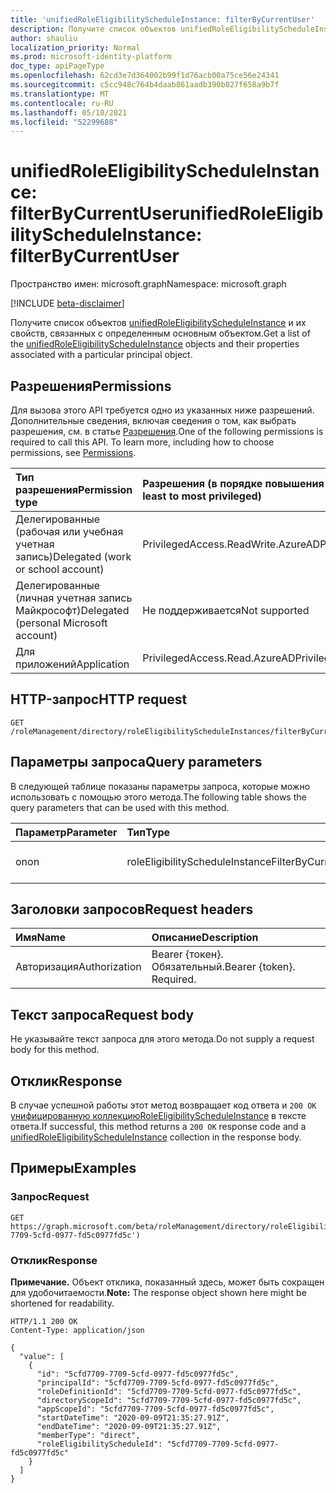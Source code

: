 ```yaml
---
title: 'unifiedRoleEligibilityScheduleInstance: filterByCurrentUser'
description: Получите список объектов unifiedRoleEligibilityScheduleInstance и их свойств, отфильтрованных определенным пользователем
author: shauliu
localization_priority: Normal
ms.prod: microsoft-identity-platform
doc_type: apiPageType
ms.openlocfilehash: 62cd3e7d364002b99f1d76acb00a75ce56e24341
ms.sourcegitcommit: c5cc948c764b4daab861aadb390b827f658a9b7f
ms.translationtype: MT
ms.contentlocale: ru-RU
ms.lasthandoff: 05/10/2021
ms.locfileid: "52299688"
---
```

# <a name="unifiedroleeligibilityscheduleinstance-filterbycurrentuser"></a><span data-ttu-id="496ad-103">unifiedRoleEligibilityScheduleInstance: filterByCurrentUser</span><span class="sxs-lookup"><span data-stu-id="496ad-103">unifiedRoleEligibilityScheduleInstance: filterByCurrentUser</span></span>
<span data-ttu-id="496ad-104">Пространство имен: microsoft.graph</span><span class="sxs-lookup"><span data-stu-id="496ad-104">Namespace: microsoft.graph</span></span>

[!INCLUDE [beta-disclaimer](../../includes/beta-disclaimer.md)]

<span data-ttu-id="496ad-105">Получите список объектов [unifiedRoleEligibilityScheduleInstance](../resources/unifiedRoleEligibilityScheduleInstance.md) и их свойств, связанных с определенным основным объектом.</span><span class="sxs-lookup"><span data-stu-id="496ad-105">Get a list of the [unifiedRoleEligibilityScheduleInstance](../resources/unifiedRoleEligibilityScheduleInstance.md) objects and their properties associated with a particular principal object.</span></span>

## <a name="permissions"></a><span data-ttu-id="496ad-106">Разрешения</span><span class="sxs-lookup"><span data-stu-id="496ad-106">Permissions</span></span>
<span data-ttu-id="496ad-p101">Для вызова этого API требуется одно из указанных ниже разрешений. Дополнительные сведения, включая сведения о том, как выбрать разрешения, см. в статье [Разрешения](/graph/permissions-reference).</span><span class="sxs-lookup"><span data-stu-id="496ad-p101">One of the following permissions is required to call this API. To learn more, including how to choose permissions, see [Permissions](/graph/permissions-reference).</span></span>

|<span data-ttu-id="496ad-109">Тип разрешения</span><span class="sxs-lookup"><span data-stu-id="496ad-109">Permission type</span></span>|<span data-ttu-id="496ad-110">Разрешения (в порядке повышения привилегий)</span><span class="sxs-lookup"><span data-stu-id="496ad-110">Permissions (from least to most privileged)</span></span>|
|:---|:---|
|<span data-ttu-id="496ad-111">Делегированные (рабочая или учебная учетная запись)</span><span class="sxs-lookup"><span data-stu-id="496ad-111">Delegated (work or school account)</span></span>|<span data-ttu-id="496ad-112">PrivilegedAccess.ReadWrite.AzureAD</span><span class="sxs-lookup"><span data-stu-id="496ad-112">PrivilegedAccess.ReadWrite.AzureAD</span></span>|
|<span data-ttu-id="496ad-113">Делегированные (личная учетная запись Майкрософт)</span><span class="sxs-lookup"><span data-stu-id="496ad-113">Delegated (personal Microsoft account)</span></span>|<span data-ttu-id="496ad-114">Не поддерживается</span><span class="sxs-lookup"><span data-stu-id="496ad-114">Not supported</span></span>|
|<span data-ttu-id="496ad-115">Для приложений</span><span class="sxs-lookup"><span data-stu-id="496ad-115">Application</span></span>|<span data-ttu-id="496ad-116">PrivilegedAccess.Read.AzureAD</span><span class="sxs-lookup"><span data-stu-id="496ad-116">PrivilegedAccess.Read.AzureAD</span></span>|

## <a name="http-request"></a><span data-ttu-id="496ad-117">HTTP-запрос</span><span class="sxs-lookup"><span data-stu-id="496ad-117">HTTP request</span></span>

<!-- {
  "blockType": "ignored"
}
-->
``` http
GET /roleManagement/directory/roleEligibilityScheduleInstances/filterByCurrentUser
```

## <a name="query-parameters"></a><span data-ttu-id="496ad-118">Параметры запроса</span><span class="sxs-lookup"><span data-stu-id="496ad-118">Query parameters</span></span>
<span data-ttu-id="496ad-119">В следующей таблице показаны параметры запроса, которые можно использовать с помощью этого метода.</span><span class="sxs-lookup"><span data-stu-id="496ad-119">The following table shows the query parameters that can be used with this method.</span></span>

|<span data-ttu-id="496ad-120">Параметр</span><span class="sxs-lookup"><span data-stu-id="496ad-120">Parameter</span></span>|<span data-ttu-id="496ad-121">Тип</span><span class="sxs-lookup"><span data-stu-id="496ad-121">Type</span></span>|<span data-ttu-id="496ad-122">Описание</span><span class="sxs-lookup"><span data-stu-id="496ad-122">Description</span></span>|
|:---|:---|:---|
|<span data-ttu-id="496ad-123">on</span><span class="sxs-lookup"><span data-stu-id="496ad-123">on</span></span>|<span data-ttu-id="496ad-124">roleEligibilityScheduleInstanceFilterByCurrentUserOptions</span><span class="sxs-lookup"><span data-stu-id="496ad-124">roleEligibilityScheduleInstanceFilterByCurrentUserOptions</span></span>|<span data-ttu-id="496ad-125">Id текущего пользователя.</span><span class="sxs-lookup"><span data-stu-id="496ad-125">Id of the current user.</span></span>|


## <a name="request-headers"></a><span data-ttu-id="496ad-126">Заголовки запросов</span><span class="sxs-lookup"><span data-stu-id="496ad-126">Request headers</span></span>
|<span data-ttu-id="496ad-127">Имя</span><span class="sxs-lookup"><span data-stu-id="496ad-127">Name</span></span>|<span data-ttu-id="496ad-128">Описание</span><span class="sxs-lookup"><span data-stu-id="496ad-128">Description</span></span>|
|:---|:---|
|<span data-ttu-id="496ad-129">Авторизация</span><span class="sxs-lookup"><span data-stu-id="496ad-129">Authorization</span></span>|<span data-ttu-id="496ad-p102">Bearer {токен}. Обязательный.</span><span class="sxs-lookup"><span data-stu-id="496ad-p102">Bearer {token}. Required.</span></span>|

## <a name="request-body"></a><span data-ttu-id="496ad-132">Текст запроса</span><span class="sxs-lookup"><span data-stu-id="496ad-132">Request body</span></span>
<span data-ttu-id="496ad-133">Не указывайте текст запроса для этого метода.</span><span class="sxs-lookup"><span data-stu-id="496ad-133">Do not supply a request body for this method.</span></span>

## <a name="response"></a><span data-ttu-id="496ad-134">Отклик</span><span class="sxs-lookup"><span data-stu-id="496ad-134">Response</span></span>

<span data-ttu-id="496ad-135">В случае успешной работы этот метод возвращает код ответа и `200 OK` [унифицированную коллекциюRoleEligibilityScheduleInstance](../resources/unifiedroleeligibilityscheduleinstance.md) в тексте ответа.</span><span class="sxs-lookup"><span data-stu-id="496ad-135">If successful, this method returns a `200 OK` response code and a [unifiedRoleEligibilityScheduleInstance](../resources/unifiedroleeligibilityscheduleinstance.md) collection in the response body.</span></span>

## <a name="examples"></a><span data-ttu-id="496ad-136">Примеры</span><span class="sxs-lookup"><span data-stu-id="496ad-136">Examples</span></span>

### <a name="request"></a><span data-ttu-id="496ad-137">Запрос</span><span class="sxs-lookup"><span data-stu-id="496ad-137">Request</span></span>
<!-- {
  "blockType": "request",
  "name": "unifiedroleeligibilityscheduleinstance_filterbycurrentuser"
}
-->
``` http
GET https://graph.microsoft.com/beta/roleManagement/directory/roleEligibilityScheduleInstances/filterByCurrentUser(on='5cfd7709-7709-5cfd-0977-fd5c0977fd5c')
```


### <a name="response"></a><span data-ttu-id="496ad-138">Отклик</span><span class="sxs-lookup"><span data-stu-id="496ad-138">Response</span></span>
<span data-ttu-id="496ad-139">**Примечание.** Объект отклика, показанный здесь, может быть сокращен для удобочитаемости.</span><span class="sxs-lookup"><span data-stu-id="496ad-139">**Note:** The response object shown here might be shortened for readability.</span></span>
<!-- {
  "blockType": "response",
  "truncated": true,
  "@odata.type": "Collection(microsoft.graph.unifiedRoleEligibilityScheduleInstance)"
}
-->
``` http
HTTP/1.1 200 OK
Content-Type: application/json

{
  "value": [
    {
      "id": "5cfd7709-7709-5cfd-0977-fd5c0977fd5c",
      "principalId": "5cfd7709-7709-5cfd-0977-fd5c0977fd5c",
      "roleDefinitionId": "5cfd7709-7709-5cfd-0977-fd5c0977fd5c",
      "directoryScopeId": "5cfd7709-7709-5cfd-0977-fd5c0977fd5c",
      "appScopeId": "5cfd7709-7709-5cfd-0977-fd5c0977fd5c",
      "startDateTime": "2020-09-09T21:35:27.91Z",
      "endDateTime": "2020-09-09T21:35:27.91Z",
      "memberType": "direct",
      "roleEligibilityScheduleId": "5cfd7709-7709-5cfd-0977-fd5c0977fd5c"
    }
  ]
}
```

